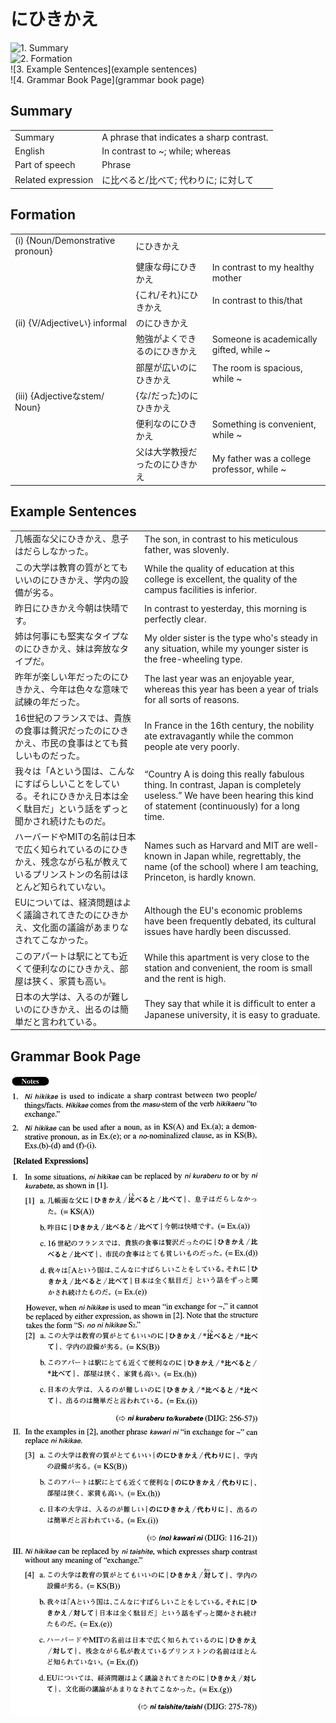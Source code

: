 # にひきかえ

![1. Summary](summary)<br>
![2. Formation](formation)<br>
![3. Example Sentences](example sentences)<br>
![4. Grammar Book Page](grammar book page)<br>


## Summary

<table><tr>   <td>Summary</td>   <td>A phrase that indicates a sharp contrast.</td></tr><tr>   <td>English</td>   <td>In contrast to ~; while; whereas</td></tr><tr>   <td>Part of speech</td>   <td>Phrase</td></tr><tr>   <td>Related expression</td>   <td>に比べると/比べて; 代わりに; に対して</td></tr></table>

## Formation

<table class="table"><tbody><tr class="tr head"><td class="td"><span class="numbers">(i)</span> <span class="bold">{Noun/Demonstrative pronoun}</span></td><td class="td"><span class="concept">にひきかえ</span></td><td class="td"></td></tr><tr class="tr"><td class="td"></td><td class="td"><span>健康な母</span><span class="concept">にひきかえ</span></td><td class="td"><span>In contrast to my healthy mother</span></td></tr><tr class="tr"><td class="td"></td><td class="td"><span>{これ/それ}</span><span class="concept">にひきかえ</span></td><td class="td"><span>In contrast to this/that</span></td></tr><tr class="tr head"><td class="td"><span class="numbers">(ii)</span> <span class="bold">{V/Adjectiveい} informal</span></td><td class="td"><span>の</span><span class="concept">にひきかえ</span></td><td class="td"></td></tr><tr class="tr"><td class="td"></td><td class="td"><span>勉強がよくできるの</span><span class="concept">にひきかえ</span></td><td class="td"><span>Someone is academically gifted, while ~</span></td></tr><tr class="tr"><td class="td"></td><td class="td"><span>部屋が広いの</span><span class="concept">にひきかえ</span></td><td class="td"><span>The room is spacious, while ~</span></td></tr><tr class="tr head"><td class="td"><span class="numbers">(iii)</span> <span class="bold">{Adjectiveなstem/ Noun}</span></td><td class="td"><span>{な/だった}の</span><span class="concept">にひきかえ</span></td><td class="td"></td></tr><tr class="tr"><td class="td"></td><td class="td"><span>便利なの</span><span class="concept">にひきかえ</span></td><td class="td"><span>Something is convenient, while ~</span></td></tr><tr class="tr"><td class="td"></td><td class="td"><span>父は大学教授だったの</span><span class="concept">にひきかえ</span></td><td class="td"><span>My father was a college professor, while ~</span></td></tr></tbody></table>

## Example Sentences

<table><tr>   <td>几帳面な父にひきかえ、息子はだらしなかった。</td>   <td>The son, in contrast to his meticulous father, was slovenly.</td></tr><tr>   <td>この大学は教育の質がとてもいいのにひきかえ、学内の設備が劣る。</td>   <td>While the quality of education at this college is excellent, the quality of the campus facilities is inferior.</td></tr><tr>   <td>昨日にひきかえ今朝は快晴です。</td>   <td>In contrast to yesterday, this morning is perfectly clear.</td></tr><tr>   <td>姉は何事にも堅実なタイプなのにひきかえ、妹は奔放なタイプだ。</td>   <td>My older sister is the type who's steady in any situation, while my younger sister is the free-wheeling type.</td></tr><tr>   <td>昨年が楽しい年だったのにひきかえ、今年は色々な意味で試練の年だった。</td>   <td>The last year was an enjoyable year, whereas this year has been a year of trials for all sorts of reasons.</td></tr><tr>   <td>16世紀のフランスでは、貴族の食事は贅沢だったのにひきかえ、市民の食事はとても貧しいものだった。</td>   <td>In France in the 16th century, the nobility ate extravagantly while the common people ate very poorly.</td></tr><tr>   <td>我々は「Aという国は、こんなにすばらしいことをしている。それにひきかえ日本は全く駄目だ」という話をずっと聞かされ続けたものだ。</td>   <td>“Country A is doing this really fabulous thing. In contrast, Japan is completely useless.” We have been hearing this kind of statement (continuously) for a long time.</td></tr><tr>   <td>ハーバードやMITの名前は日本で広く知られているのにひきかえ、残念ながら私が教えているプリンストンの名前はほとんど知られていない。</td>   <td>Names such as Harvard and MIT are well-known in Japan while, regrettably, the name (of the school) where I am teaching, Princeton, is hardly known.</td></tr><tr>   <td>EUについては、経済問題はよく議論されてきたのにひきかえ、文化面の議論があまりなされてこなかった。</td>   <td>Although the EU's economic problems have been frequently debated, its cultural issues have hardly been discussed.</td></tr><tr>   <td>このアパートは駅にとても近くて便利なのにひきかえ、部屋は狭く、家賃も高い。</td>   <td>While this apartment is very close to the station and convenient, the room is small and the rent is high.</td></tr><tr>   <td>日本の大学は、入るのが難しいのにひきかえ、出るのは簡単だと言われている。</td>   <td>They say that while it is difﬁcult to enter a Japanese university, it is easy to graduate.</td></tr></table>

## Grammar Book Page

![](../img/Advancedにひきかえ.png)

